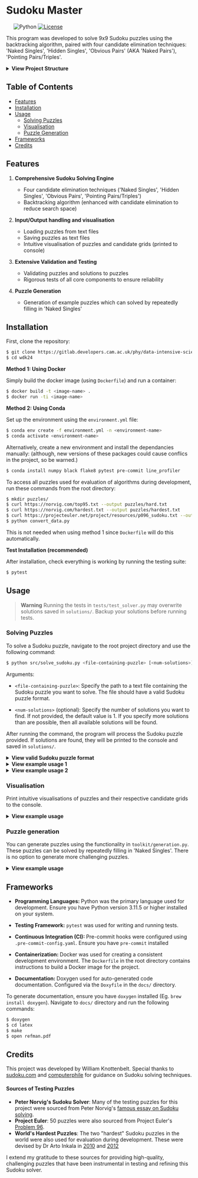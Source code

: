 # Sudoku Master

&nbsp;&nbsp;&nbsp;&nbsp;
![Python](https://img.shields.io/badge/python-v3.11.5-blue.svg)
[![License](https://img.shields.io/badge/license-MIT-orange.svg)](https://opensource.org/licenses/MIT)


This program was developed to solve 9x9 Sudoku puzzles using the backtracking algorithm, paired with four candidate elimination techniques: 'Naked Singles', 'Hidden Singles', 'Obvious Pairs' (AKA 'Naked Pairs'), 'Pointing Pairs/Triples'.

<details><summary><b>View Project Structure</b></summary>

    ├── docs
    │   └── Doxyfile            # auto-documentation configuration
    ├── src
    │   ├── engine              # core solving algorithms
    │   │   ├── __init__.py
    │   │   ├── backtracking.py # backtracking algorithm
    │   │   ├── basics.py       # basic tools core to the solvers
    │   │   └── elimination.py  # candidate elimination techniques
    │   ├── toolkit             # utilities for loading, saving & manipulating puzzles
    │   │   ├── __init__.py
    │   │   ├── generation.py   # generating puzzles
    │   │   ├── input.py        # handling inputs to program
    │   │   ├── output.py       # handle outputs of program (including visualisation)
    │   │   └── validation.py   # validation tools
    │   └── solve_sudoku.py     # main executable script
    └── tests                   # testing suite
    │   ├── test_puzzles/       # puzzle examples used in testing
    │   ├── __init__.py
    │   ├── test_backtracking.py
    │   ├── test_basics.py
    │   ├── test_elimination.py
    │   ├── test_generation.py
    │   ├── test_io.py
    │   ├── test_solver.py
    │   └── test_validation.py
    ├── .gitignore              # specifies untracked files to ignore
    ├── .pre-commit-config.yaml # config for pre-commit hooks
    ├── Dockerfile              # containerisation instructions
    ├── LICENSE
    ├── README.md
    ├── convert_data.py         # script for data conversion
    └── environment.yml         # environment specifications

</details>

## Table of Contents

 * [Features](#features)
 * [Installation](#installation)
 * [Usage](#usage)
    - [Solving Puzzles](#solving-puzzles)
    - [Visualisation](#visualisation)
    - [Puzzle Generation](#puzzle-generation)
* [Frameworks](#frameworks)
* [Credits](#credits)

## Features

1. <b>Comprehensive Sudoku Solving Engine</b>
    - Four candidate elimination techniques ('Naked Singles', 'Hidden Singles', 'Obvious Pairs', 'Pointing Pairs/Triples')
    - Backtracking algorithm (enhanced with candidate elimination to reduce search space)

2. <b>Input/Output handling and visualisation</b>
    - Loading puzzles from text files
    - Saving puzzles as text files
    - Intuitive visualisation of puzzles and candidate grids (printed to console)

3. <b>Extensive Validation and Testing</b>
    - Validating puzzles and solutions to puzzles
    - Rigorous tests of all core components to ensure reliability

4. <b>Puzzle Generation</b>
    - Generation of example puzzles which can solved by repeatedly filling in 'Naked Singles'

## Installation

First, clone the repository:

```bash
$ git clone https://gitlab.developers.cam.ac.uk/phy/data-intensive-science-mphil/c1_assessment/wdk24.git
$ cd wdk24
```

<b>Method 1: Using Docker</b>

Simply build the docker image (using `Dockerfile`) and run a container:
```bash
$ docker build -t <image-name> .
$ docker run -ti <image-name>
```

<b>Method 2: Using Conda</b>

Set up the environment using the `environment.yml` file:

```bash
$ conda env create -f environment.yml -n <environment-name>
$ conda activate <environment-name>
```

Alternatively, create a new environment and install the dependancies manually: (although, new versions of these packages could cause conflics in the project, so be warned.)

```bash
$ conda install numpy black flake8 pytest pre-commit line_profiler
```

To access all puzzles used for evaluation of algorithms during development, run these commands from the root directory:

```bash
$ mkdir puzzles/
$ curl https://norvig.com/top95.txt --output puzzles/hard.txt
$ curl https://norvig.com/hardest.txt --output puzzles/hardest.txt
$ curl https://projecteuler.net/project/resources/p096_sudoku.txt --output puzzles/easy.txt
$ python convert_data.py
```

This is not needed when using method 1 since `Dockerfile` will do this automatically.

<b>Test Installation (recommended)</b>

After installation, check everything is working by running the testing suite:
```bash
$ pytest
```

## Usage

> **Warning**
> Running the tests in `tests/test_solver.py` may overwrite solutions saved in `solutions/`. Backup your solutions before running tests.

### Solving Puzzles

To solve a Sudoku puzzle, navigate to the root project directory and use the following command:
```bash
$ python src/solve_sudoku.py <file-containing-puzzle> [<num-solutions>]
```
Arguments:
- `<file-containing-puzzle>`: Specify the path to a text file containing the Sudoku puzzle you want to solve. The file should have a valid Sudoku puzzle format.

- `<num-solutions>` (optional): Specify the number of solutions you want to find. If not provided, the default value is 1. If you specify more solutions than are possible, then all available solutions will be found.

After running the command, the program will process the Sudoku puzzle provided. If solutions are found, they will be printed to the console and saved in `solutions/`.

<details><summary><b>View valid Sudoku puzzle format</b></summary>

    003|020|600
    900|305|001
    001|806|400
    ---+---+---
    008|102|900
    700|000|008
    006|708|200
    ---+---+---
    002|609|500
    800|203|009
    005|010|300
</details>

<details><summary><b>View example usage 1</b></summary>

Finding a single solution:

    $ python src/solve_sudoku.py puzzles/worlds_hardest_2010.txt
    Solution Found in  1.09s

    Using candidate elimination and backtracking

    1 4 5 |3 2 7 |6 9 8
    8 3 9 |6 5 4 |1 2 7
    6 7 2 |9 1 8 |5 4 3
    ------+------+------
    4 9 6 |1 8 5 |3 7 2
    2 1 8 |4 7 3 |9 5 6
    7 5 3 |2 9 6 |4 8 1
    ------+------+------
    3 6 7 |5 4 2 |8 1 9
    9 8 4 |7 6 1 |2 3 5
    5 2 1 |8 3 9 |7 6 4

    Solution saved in ./solutions/worlds_hardest_2010_solution.txt
</details>

<details><summary><b>View example usage 2</b></summary>

Finding multiple solutions:

    $ python src/solve_sudoku.py tests/test_puzzles/10_solutions.txt 3
    3 Solution(s) Found in  0.262s

    Using candidate elimination and backtracking

    5 9 4 |1 6 7 |8 3 2
    6 1 8 |2 3 9 |5 7 4
    3 2 7 |8 5 4 |1 6 9
    ------+------+------
    2 8 9 |7 1 6 |3 4 5
    1 7 5 |3 4 8 |2 9 6
    4 3 6 |5 9 2 |7 8 1
    ------+------+------
    7 6 2 |4 8 1 |9 5 3
    8 4 3 |9 2 5 |6 1 7
    9 5 1 |6 7 3 |4 2 8

    Solution saved in ./solutions/10_solutions_solution1.txt

    5 9 4 |1 6 7 |8 3 2
    6 1 8 |2 3 9 |5 7 4
    3 2 7 |8 5 4 |1 6 9
    ------+------+------
    2 8 9 |7 1 6 |3 4 5
    1 7 5 |3 4 8 |2 9 6
    4 3 6 |5 9 2 |7 8 1
    ------+------+------
    7 6 2 |4 8 5 |9 1 3
    8 4 3 |9 2 1 |6 5 7
    9 5 1 |6 7 3 |4 2 8

    Solution saved in ./solutions/10_solutions_solution2.txt

    5 9 4 |1 6 7 |8 3 2
    6 1 8 |2 3 9 |5 7 4
    2 3 7 |4 5 8 |1 6 9
    ------+------+------
    1 8 9 |7 2 6 |3 4 5
    3 7 5 |8 4 1 |2 9 6
    4 2 6 |3 9 5 |7 8 1
    ------+------+------
    7 6 2 |5 8 4 |9 1 3
    8 4 3 |9 1 2 |6 5 7
    9 5 1 |6 7 3 |4 2 8

    Solution saved in ./solutions/10_solutions_solution3.txt
</details>

### Visualisation

Print intuitive visualisations of puzzles and their respective candidate grids to the console.

<details><summary><b>View example usage</b></summary>

```bash
$ python
>>> from src.toolkit.input import load_puzzle
>>> from src.toolkit.output import print_puzzle, print_candidates
>>> puzzle = load_puzzle('puzzles/worlds_hardest_2010.txt')
>>> print_puzzle(puzzle)
0 0 5 |3 0 0 |0 0 0
8 0 0 |0 0 0 |0 2 0
0 7 0 |0 1 0 |5 0 0
------+------+------
4 0 0 |0 0 5 |3 0 0
0 1 0 |0 7 0 |0 0 6
0 0 3 |2 0 0 |0 8 0
------+------+------
0 6 0 |5 0 0 |0 0 9
0 0 4 |0 0 0 |0 3 0
0 0 0 |0 0 9 |7 0 0

>>> from src.engine.basics import init_candidates
>>> candidates = init_candidates(puzzle)
>>> print_candidates(candidates)
1269      249       5         | 3         24689     24678     | 14689     14679     1478
8         349       169       | 4679      4569      467       | 1469      2         1347
2369      7         269       | 4689      1         2468      | 5         469       348
----------------------------------------------------------------------------------------------
4         289       26789     | 1689      689       5         | 3         179       127
259       1         289       | 489       7         348       | 249       459       6
5679      59        3         | 2         469       146       | 149       8         1457
----------------------------------------------------------------------------------------------
1237      6         1278      | 5         2348      123478    | 1248      14        9
12579     2589      4         | 1678      268       12678     | 1268      3         1258
1235      2358      128       | 1468      23468     9         | 7         1456      12458
```
</details>

### Puzzle generation

You can generate puzzles using the functionality in `toolkit/generation.py`. These puzzles can be solved by repeatedly filling in 'Naked Singles'. There is no option to generate more challenging puzzles.

<details><summary><b>View example usage</b></summary>

```bash
$ python
>>> from src.toolkit.generation import generate_singles
>>> from src.toolkit.output import save_puzzle
>>> puzzle = generate_singles()
>>> save_puzzle('puzzles/my_puzzle.txt', puzzle)
```
</details>

## Frameworks

- <b>Programming Languages: </b> Python was the primary language used for development. Ensure you have Python version 3.11.5 or higher installed on your system.
- <b>Testing Framework:</b> `pytest` was used for writing and running tests.

- <b>Continuous Integration (CI): </b> Pre-commit hooks were configured using `.pre-commit-config.yaml`. Ensure you have `pre-commit` installed

- <b>Containerization: </b> Docker was used for creating a consistent development environment. The `Dockerfile` in the root directory contains instructions to build a Docker image for the project.

- <b>Documentation: </b> Doxygen used for auto-generated code documentation. Configured via the `Doxyfile` in the `docs/` directory.

To generate documentation, ensure you have `doxygen` installed (Eg. `brew install doxygen`). Navigate to `docs/` directory and run the following commands:

```bash
$ doxygen
$ cd latex
$ make
$ open refman.pdf
```

## Credits

This project was developed by William Knottenbelt. Special thanks to [sudoku.com](https://sudoku.com/sudoku-rules/) and [computerphile](https://www.youtube.com/watch?v=G_UYXzGuqvM) for guidance on Sudoku solving techniques.

#### Sources of Testing Puzzles
- **Peter Norvig's Sudoku Solver**: Many of the testing puzzles for this project were sourced from Peter Norvig's [famous essay on Sudoku solving](https://norvig.com/sudoku.html).
- **Project Euler**: 50 puzzles were also sourced from Project Euler's [Problem 96](https://projecteuler.net/index.php?section=problems&id=96).
- **World's Hardest Puzzles**: The two "hardest" Sudoku puzzles in the world were also used for evaluation during development. These were devised by Dr Arto Inkala in [2010](https://www.dailymail.co.uk/news/article-1304222/It-took-months-create-long-crack--worlds-hardest-Sudoku.html) and [2012](https://www.telegraph.co.uk/news/science/science-news/9359579/Worlds-hardest-sudoku-can-you-crack-it.html)

I extend my gratitude to these sources for providing high-quality, challenging puzzles that have been instrumental in testing and refining this Sudoku solver.

